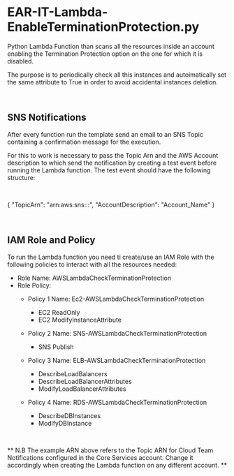 # EAR-IT-Lambda-EnableTerminationProtection.py

Python Lambda Function than scans all the resources inside an account enabling the Termination Protection option on the one for which it is disabled.

The purpose is to periodically check all this instances and autoimatically set the same attribute to True in order to avoid accidental instances deletion.

&nbsp;

## SNS Notifications
After every function run the template send an email to an SNS Topic containing a confirmation message for the execution.

For this to work is necessary to pass the Topic Arn and the AWS Account description  to which send the notification by creating a test event before running the Lambda function. The test event should have the following structure:

&nbsp;

{
"TopicArn": "arn:aws:sns:::",
"AccountDescription": "Account_Name"
}

&nbsp;

## IAM Role and Policy
To run the Lambda function you need ti create/use an IAM Role with the following policies to interact with all the resources needed:

- Role Name: AWSLambdaCheckTerminationProtection
- Role Policy: 
    - Policy 1 Name: Ec2-AWSLambdaCheckTerminationProtection
        - EC2 ReadOnly
        - EC2 ModifyInstanceAttribute

    - Policy 2 Name: SNS-AWSLambdaCheckTerminationProtection
        - SNS Publish

    - Policy 3 Name: ELB-AWSLambdaCheckTerminationProtection
        - DescribeLoadBalancers
        - DescribeLoadBalancerAttributes
        - ModifyLoadBalancerAttributes

    - Policy 4 Name: RDS-AWSLambdaCheckTerminationProtection
        - DescribeDBInstances
        - ModifyDBInstance

&nbsp;

** N.B The example ARN above refers to the Topic ARN for Cloud Team Notifications configured in the Core Services account. Change it accordingly when creating the Lambda function on any different account. **